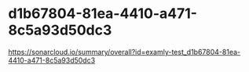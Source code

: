 # d1b67804-81ea-4410-a471-8c5a93d50dc3
https://sonarcloud.io/summary/overall?id=examly-test_d1b67804-81ea-4410-a471-8c5a93d50dc3

